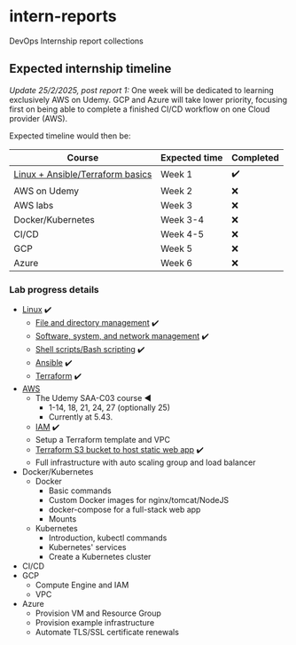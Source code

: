 # intern-reports

DevOps Internship report collections

## Expected internship timeline

*Update 25/2/2025, post report 1:* One week will be dedicated to learning exclusively AWS on Udemy. GCP and Azure will take lower priority, focusing first on being able to complete a finished CI/CD workflow on one Cloud provider (AWS).

Expected timeline would then be:

| Course | Expected time | Completed |
|-|-|-|
| [Linux + Ansible/Terraform basics](https://github.com/helscarthe/intern-reports/blob/main/1-linux) | Week 1 | :heavy_check_mark: |
| AWS on Udemy | Week 2 | :x: |
| AWS labs | Week 3 | :x: |
| Docker/Kubernetes | Week 3-4 | :x: |
| CI/CD | Week 4-5 | :x: |
| GCP | Week 5 | :x: |
| Azure | Week 6 | :x: |

### Lab progress details

- [Linux](https://github.com/helscarthe/intern-reports/blob/main/1-linux) :heavy_check_mark:
  - [File and directory management](https://github.com/helscarthe/intern-reports/blob/main/1-linux/lab-1.md) :heavy_check_mark:
  - [Software, system, and network management](https://github.com/helscarthe/intern-reports/blob/main/1-linux/lab-2.md) :heavy_check_mark:
  - [Shell scripts/Bash scripting](https://github.com/helscarthe/intern-reports/blob/main/1-linux/lab-3.md) :heavy_check_mark:
  - [Ansible](https://github.com/helscarthe/intern-reports/blob/main/1-linux/lab-4.md) :heavy_check_mark:
  - [Terraform](https://github.com/helscarthe/intern-reports/blob/main/1-linux/lab-5.md) :heavy_check_mark:
- [AWS](https://github.com/helscarthe/intern-reports/blob/main/2-aws)
  - The Udemy SAA-C03 course :arrow_backward:
    - 1-14, 18, 21, 24, 27 (optionally 25)
    - Currently at 5.43.
  - [IAM](https://github.com/helscarthe/intern-reports/blob/main/2-aws/lab-1.md) :heavy_check_mark:
  - Setup a Terraform template and VPC
  - [Terraform S3 bucket to host static web app](https://github.com/helscarthe/intern-reports/blob/main/2-aws/lab-3.md) :heavy_check_mark:
  - Full infrastructure with auto scaling group and load balancer
- Docker/Kubernetes
  - Docker
    - Basic commands
    - Custom Docker images for nginx/tomcat/NodeJS
    - docker-compose for a full-stack web app
    - Mounts
  - Kubernetes
    - Introduction, kubectl commands
    - Kubernetes' services
    - Create a Kubernetes cluster
- CI/CD
- GCP
  - Compute Engine and IAM
  - VPC
- Azure
  - Provision VM and Resource Group
  - Provision example infrastructure
  - Automate TLS/SSL certificate renewals
